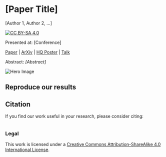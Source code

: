 # [Paper Title]
[Author 1, Author 2, ...]

[![CC BY-SA 4.0][cc-by-sa-shield]][cc-by-sa]

Presented at: [Conference]

[Paper]() | [ArXiv]() | [HQ Poster]() | [Talk]()


Abstract: *[Abstract]*


[cc-by-sa]: http://creativecommons.org/licenses/by-sa/4.0/
[cc-by-sa-image]: https://licensebuttons.net/l/by-sa/4.0/88x31.png
[cc-by-sa-shield]: https://img.shields.io/badge/License-CC%20BY--SA%204.0-lightgrey.svg

![Hero Image]()


## Reproduce our results


## Citation 

If you find our work useful in your research, please consider citing:

```

```

### Legal
This work is licensed under a
[Creative Commons Attribution-ShareAlike 4.0 International License][cc-by-sa].